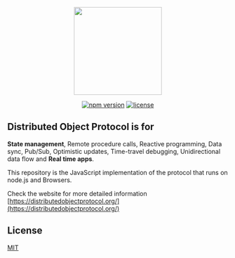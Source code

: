 <p align="center"><a href="https://distributedobjectprotocol.org"><img width="200"src="https://distributedobjectprotocol.org/img/logo.svg"></a></p>

<p align="center">
    <a href="https://www.npmjs.com/package/dop"><img alt="npm version" src="https://img.shields.io/npm/v/dop?style=for-the-badge&labelColor=000000"></a>
    <!-- <a href="https://travis-ci.org/DistributedObjectProtocol/dop"><img alt="Build Status" src="https://api.travis-ci.org/DistributedObjectProtocol/dop.svg?branch=master"></a> -->
    <a href="https://www.npmjs.com/package/dop"><img alt="license" src="https://img.shields.io/npm/l/dop?style=for-the-badge&labelColor=000000"></a>
    <!-- <a href="https://spectrum.chat/dop"><img alt="Join the community" src="https://withspectrum.github.io/badge/badge.svg"></a> -->
</p>

## Distributed Object Protocol is for

**State management**, Remote procedure calls, Reactive programming,
Data sync, Pub/Sub, Optimistic updates, Time-travel debugging, Unidirectional data flow and **Real time apps**.

This repository is the JavaScript implementation of the protocol that runs on node.js and Browsers.

<!--
## Connecting two nodes

```js
// Server (node.js)
const dop = require('dop')
const object = dop.register({
    fullname: 'John Doe',
    square: number => number * number
})
dop.listen() // WebSockets on port 4444 (https://github.com/websockets/ws)
dop.onSubscribe(() => object)
```

```js
// Client (browser)
import dop from 'dop'
const server = dop.connect() // Native WebSockets 'ws://localhost:4444'
const objectFromServer = await server.subscribe()
console.log(objectFromServer.fullname) // > "John Doe"
console.log(await objectFromServer.square(5)) // > 25
```-->

Check the website for more detailed information [https://distributedobjectprotocol.org/](https://distributedobjectprotocol.org/)

## License

[MIT](http://opensource.org/licenses/MIT)

